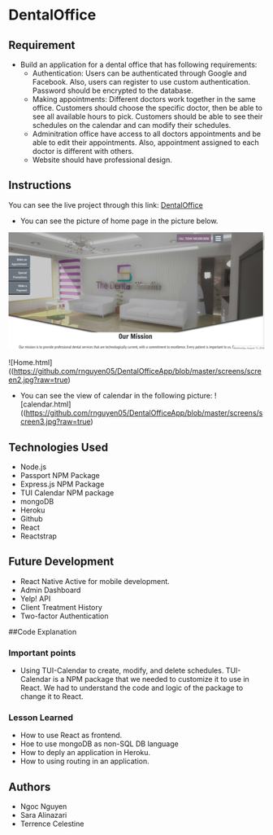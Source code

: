 # DentalOffice

## Requirement
- Build an application for a dental office that has following requirements:
    * Authentication: Users can be authenticated through Google and Facebook. Also, users can register to use custom authentication. Password should be encrypted to the database.
    * Making appointments: Different doctors work together in the same office. Customers should choose the specific doctor, then be able to see all available hours to pick. Customers should be able to see their schedules on the calendar and can modify their schedules.
    * Adminitration office have access to all doctors appointments and be able to edit their appointments. Also, appointment assigned to each doctor is different with others. 
    * Website should have professional design.


## Instructions
You can see the live project through this link: [DentalOffice](https://dentalstudioapp.herokuapp.com/)

* You can see the picture of home page in the picture below. 

![Home.html](https://github.com/rnguyen05/DentalOfficeApp/blob/master/screens/screen1.jpg?raw=true)

![Home.html]((https://github.com/rnguyen05/DentalOfficeApp/blob/master/screens/screen2.jpg?raw=true)

* You can see the view of calendar in the following picture:
![calendar.html]((https://github.com/rnguyen05/DentalOfficeApp/blob/master/screens/screen3.jpg?raw=true)


## Technologies Used
- Node.js
- Passport NPM Package
- Express.js NPM Package
- TUI Calendar NPM package
- mongoDB
- Heroku
- Github
- React
- Reactstrap


## Future Development
- React Native Active for mobile development.
- Admin Dashboard
- Yelp! API
- Client Treatment History
- Two-factor Authentication


##Code Explanation
### Important points
- Using TUI-Calendar to create, modify, and delete schedules. TUI-Calendar is a NPM package that we needed to customize it to use in React. We had to understand the code and logic of the package to change it to React.

### Lesson Learned
- How to use React as frontend.
- Hoe to use mongoDB as non-SQL DB language
- How to deply an application in Heroku.
- How to using routing in an application.

## Authors
- Ngoc Nguyen
- Sara Alinazari
- Terrence Celestine
